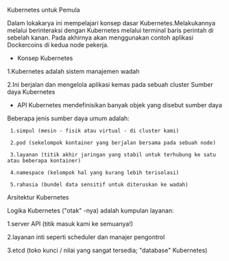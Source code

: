 Kubernetes untuk Pemula

Dalam lokakarya ini mempelajari konsep dasar Kubernetes.Melakukannya melalui berinteraksi dengan Kubernetes melalui terminal baris perintah di sebelah kanan. Pada akhirnya akan menggunakan contoh aplikasi Dockercoins di kedua node pekerja.

- Konsep Kubernetes

1.Kubernetes adalah sistem manajemen wadah 

2.Ini berjalan dan mengelola aplikasi kemas pada sebuah cluster Sumber daya Kubernetes

- API Kubernetes mendefinisikan banyak objek yang disebut sumber daya

 Beberapa jenis sumber daya umum adalah:
 
     1.simpul (mesin - fisik atau virtual - di cluster kami)
     
     2.pod (sekelompok kontainer yang berjalan bersama pada sebuah node)
     
     3.layanan (titik akhir jaringan yang stabil untuk terhubung ke satu atau beberapa kontainer)
     
     4.namespace (kelompok hal yang kurang lebih terisolasi)
     
     5.rahasia (bundel data sensitif untuk diteruskan ke wadah)
     
Arsitektur Kubernetes

Logika Kubernetes ("otak" -nya) adalah kumpulan layanan: 

  1.server API (titik masuk kami ke semuanya!) 

  2.layanan inti seperti scheduler dan manajer pengontrol 

  3.etcd (toko kunci / nilai yang sangat tersedia; "database" Kubernetes)

